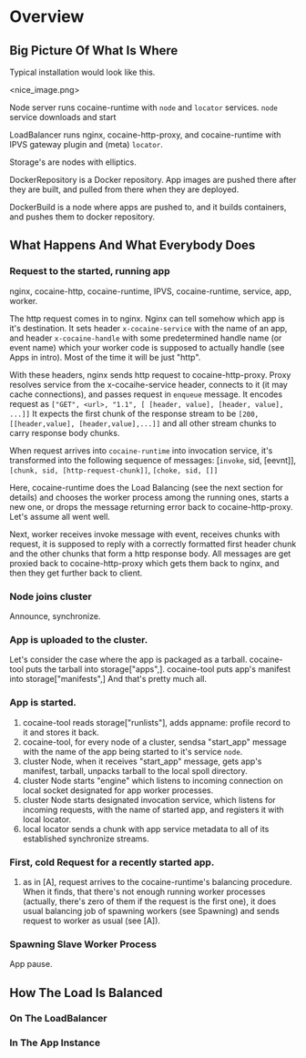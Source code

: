 
# Overview

## Big Picture Of What Is Where

Typical installation would look like this.

<nice_image.png>

Node server runs cocaine-runtime with `node` and `locator`
services. `node` service downloads and start

LoadBalancer runs nginx, cocaine-http-proxy, and cocaine-runtime with IPVS
gateway plugin and (meta) `locator`.

Storage's are nodes with elliptics. 

DockerRepository is a Docker repository. App images are pushed there
after they are built, and pulled from there when they are deployed.

DockerBuild is a node where apps are pushed to, and it builds
containers, and pushes them to docker repository.

## What Happens And What Everybody Does

### Request to the started, running app
nginx, cocaine-http, cocaine-runtime, IPVS, cocaine-runtime,
service, app, worker.

The http request comes in to nginx. Nginx can tell somehow which app
is it's destination. It sets header `x-cocaine-service` with the name
of an app, and header `x-cocaine-handle` with some predetermined
handle name (or event name) which your worker code is supposed to
actually handle (see Apps in intro). Most of the time it will be just
"http".

With these headers, nginx sends http request to
cocaine-http-proxy. Proxy resolves service from the x-cocaihe-service
header, connects to it (it may cache connections), and passes request
in `enqueue` message. It encodes request as
`["GET", <url>, "1.1", [ [header, value], [header, value], ...]]`
It expects the first chunk of the response stream to be 
`[200, [[header,value], [header,value],...]]`
and all other stream chunks to carry response body chunks.

When request arrives into `cocaine-runtime` into invocation service,
it's transformed into the following sequence of messages:
[`invoke`, sid, [eevnt]], `[chunk, sid, [http-request-chunk]]`,
`[choke, sid, []]`

Here, cocaine-runtime does the Load Balancing (see the next section
for details) and chooses the worker process among the running ones,
starts a new one, or drops the message returning error back to
cocaine-http-proxy. Let's assume all went well.

Next, worker receives invoke message with event, receives chunks with
request, it is supposed to reply with a correctly formatted first
header chunk and the other chunks that form a http response body. All
messages are get proxied back to cocaine-http-proxy which gets them
back to nginx, and then they get further back to client.


### Node joins cluster
Announce, synchronize.

### App is uploaded to the cluster.
Let's consider the case where the app is packaged as a tarball. 
cocaine-tool puts the tarball into storage["apps",<apname>]. 
cocaine-tool puts app's manifest into
storage["manifests",<appname>]
And that's pretty much all.

### App is started.
1. cocaine-tool reads storage["runlists"], adds appname: profile record
to it and stores it back.
1. cocaine-tool, for every node of a cluster, sendsa "start_app"
message with the name of the app being started to it's service `node`.
1. cluster Node, when it receives "start_app" message, gets app's
manifest, tarball, unpacks tarball to the local spoll directory.
1. cluster Node starts "engine" which listens to incoming connection
on local socket designated for app worker processes.
1. cluster Node starts designated invocation service, which listens
for incoming requests, with the name of started app, and registers it
with local locator.
1. local locator sends a chunk with app service metadata to all of its
established synchronize streams.

### First, cold Request for a recently started app.
1. as in [A], request arrives to the cocaine-runtime's balancing
procedure. When it finds, that there's not enough running worker
processes (actually, there's zero of them if the request is the first
one), it does usual balancing job of spawning workers (see Spawning)
and sends request to worker as usual (see [A]).

### Spawning Slave Worker Process

App pause.



## How The Load Is Balanced

### On The LoadBalancer

### In The App Instance

